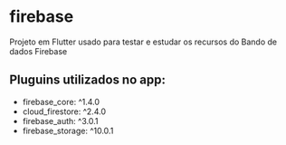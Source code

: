 # firebase

Projeto em Flutter usado para testar e estudar os recursos do Bando de dados Firebase

## Pluguins utilizados no app:

- firebase_core: ^1.4.0
- cloud_firestore: ^2.4.0
- firebase_auth: ^3.0.1
- firebase_storage: ^10.0.1

